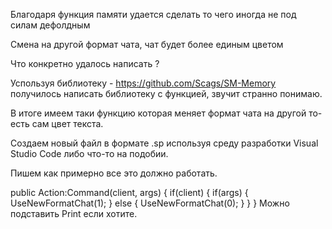 Благодаря функция памяти удается сделать то чего иногда не под силам дефолдным

Смена на другой формат чата, чат будет более единым цветом 

Что конкретно удалось написать ?



Успользуя библиотеку - https://github.com/Scags/SM-Memory получилось написать библиотеку с функцией, звучит странно понимаю.



В итоге имеем таки функцию которая меняет формат чата на другой то-есть сам цвет текста.



Создаем новый файл в формате .sp используя среду разработки Visual Studio Code либо что-то на подобии.



Пишем как примерно все это должно работать.

public Action:Command(client, args)
{ 
	  if(client)
	  {
		    if(args)
		    {
			      UseNewFormatChat(1);
		    }
		    else
		    {
			      UseNewFormatChat(0);
		    }
	  }
}
Можно подставить Print если хотите.
